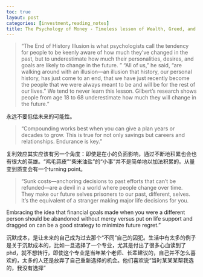 ```yaml
---
toc: true
layout: post
categories: [investment,reading_notes]
title: The Psychology of Money - Timeless lesson of Wealth, Greed, and Happiness - You'll change
---
```

> “The End of History Illusion is what psychologists call the tendency for people to be keenly aware of how much they’ve changed in the past, but to underestimate how much their personalities, desires, and goals are likely to change in the future. ” 
> “All of us,” he said, “are walking around with an illusion—an illusion that history, our personal history, has just come to an end, that we have just recently become the people that we were always meant to be and will be for the rest of our lives.” We tend to never learn this lesson. Gilbert’s research shows people from age 18 to 68 underestimate how much they will change in the future.”

永远不要低估未来的可能性。

> “Compounding works best when you can give a plan years or decades to grow. This is true for not only savings but careers and relationships. Endurance is key.”

复利效应其实应该有另一个角度：即使是在小的负面影响，通过不断地积累也会也有很大的英雄。“鸡毛蒜皮”“柴米油盐”的“小事”并不是简单地以加法积累的。从量变到质变会有一个turning point。

> “Sunk costs—anchoring decisions to past efforts that can’t be refunded—are a devil in a world where people change over time. They make our future selves prisoners to our past, different, selves. It’s the equivalent of a stranger making major life decisions for you.

Embracing the idea that financial goals made when you were a different person should be abandoned without mercy versus put on life support and dragged on can be a good strategy to minimize future regret.”

沉默成本，是让未来的自己成为过去那个“不同”自己的囚犯。生活中有太多的例子是关于沉默成本的，比如一旦选择了一个专业，尤其是付出了很多心血读到了phd，就不想转行，即使这个专业是当年某个老师、长辈建议的，自己并不怎么喜欢的，太多的人还是放弃了自己重新选择的机会。他们喜欢说“当时某某某帮我选的，我没有选择”






